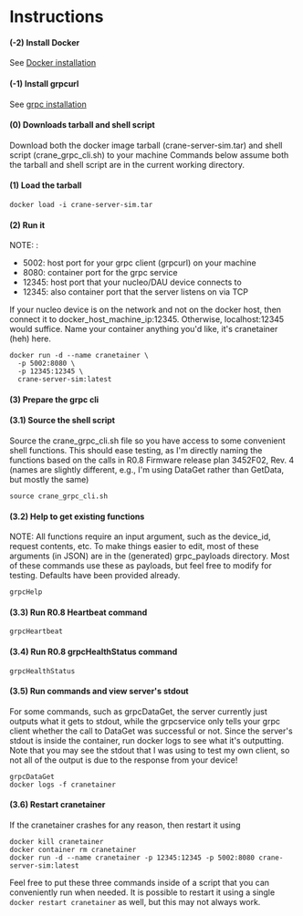 # Instructions

#### (-2) Install Docker
See [Docker installation](https://docs.docker.com/engine/install/ubuntu/)

#### (-1) Install grpcurl
See [grpc installation](https://github.com/fullstorydev/grpcurl)

#### (0) Downloads tarball and shell script
Download both the docker image tarball (crane-server-sim.tar) and 
shell script (crane_grpc_cli.sh) to your machine
Commands below assume both the tarball and shell script are in the current
working directory.

#### (1) Load the tarball
```
docker load -i crane-server-sim.tar
```

#### (2) Run it
NOTE: <host-port>:<container-port>
* 5002: host port for your grpc client (grpcurl) on your machine
* 8080: container port for the grpc service
* 12345: host port that your nucleo/DAU device connects to
* 12345: also container port that the server listens on via TCP

If your nucleo device is on the network and not on the docker host, 
then connect it to docker_host_machine_ip:12345. Otherwise, localhost:12345 
would suffice. Name your container anything you'd like, it's cranetainer (heh) here.
```
docker run -d --name cranetainer \
  -p 5002:8080 \ 
  -p 12345:12345 \
  crane-server-sim:latest
```

#### (3) Prepare the grpc cli

#### (3.1) Source the shell script
Source the crane_grpc_cli.sh file so you have 
access to some convenient shell functions. This should
ease testing, as I'm directly naming the functions
based on the calls in R0.8 Firmware release plan 3452F02, Rev. 4
(names are slightly different, e.g., I'm using DataGet rather 
than GetData, but mostly the same)
```
source crane_grpc_cli.sh
```

#### (3.2) Help to get existing functions
NOTE: All functions require an input argument,
such as the device_id, request contents, etc.
To make things easier to edit, most of these
arguments (in JSON) are in the (generated) grpc_payloads
directory. Most of these commands use these as
payloads, but feel free to modify for testing. Defaults
have been provided already.
```
grpcHelp
```

#### (3.3) Run R0.8 Heartbeat command
```
grpcHeartbeat
```

#### (3.4) Run R0.8 grpcHealthStatus command
```
grpcHealthStatus
```

#### (3.5) Run commands and view server's stdout
For some commands, such as grpcDataGet,
the server currently just outputs what it gets
to stdout, while the grpcservice only tells your grpc client
whether the call to DataGet was successful or not.
Since the server's stdout is inside the container, run
docker logs to see what it's outputting. 
Note that you may see the stdout that I was using to 
test my own client, so not all of the output is due to the 
response from your device!
```
grpcDataGet
docker logs -f cranetainer
```

#### (3.6) Restart cranetainer
If the cranetainer crashes for any reason, then restart it
using
```
docker kill cranetainer
docker container rm cranetainer
docker run -d --name cranetainer -p 12345:12345 -p 5002:8080 crane-server-sim:latest
```
Feel free to put these three commands inside of a script that you can conveniently run
when needed. It is possible to restart it using a single `docker restart cranetainer`
as well, but this may not always work.
